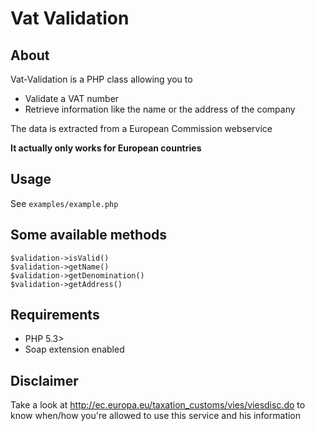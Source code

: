 # Vat Validation #

## About ##
Vat-Validation is a PHP class allowing you to

- Validate a VAT number
- Retrieve information like the name or the address of the company

The data is extracted from a European Commission webservice

__It actually only works for European countries__

## Usage ##

See <code>examples/example.php</code>

## Some available methods ##

	$validation->isValid()
	$validation->getName()
	$validation->getDenomination()
	$validation->getAddress() 

## Requirements ##

* PHP 5.3>
* Soap extension enabled

## Disclaimer ##

Take a look at http://ec.europa.eu/taxation_customs/vies/viesdisc.do to know when/how you're allowed to use this service and his information